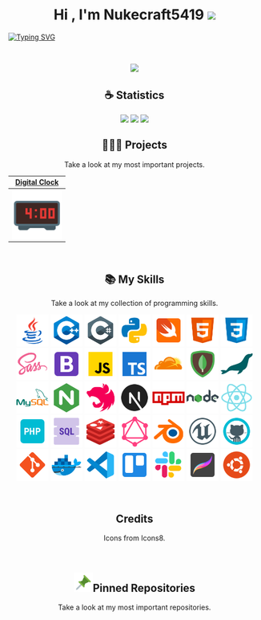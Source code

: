 <h1 align="center">Hi , I'm Nukecraft5419 <img src="https://media.giphy.com/media/hvRJCLFzcasrR4ia7z/giphy.gif" width="35"></h1>

<a href="https://git.io/typing-svg"><img src="https://readme-typing-svg.demolab.com?font=JetBrains+Mono&size=24&duration=6000&pause=1000&color=0BFF00&center=true&vCenter=true&width=820&height=120&lines=Code+for+a+better+and+free+future+for+all." alt="Typing SVG" /></a>


<br>

<p align="center">
<img src="https://komarev.com/ghpvc/?username=nukecraft5419&color=blue&style=for-the-badge&label=PROFILE+VIEWS"/>

</p>


<h2 align="center">☕ Statistics</h2>

<p align="center">
  <img height="50%" width="auto" src ="https://github-readme-stats.vercel.app/api?username=nukecraft5419&show_icons=true&count_private=true&theme=material-palenight&hide_border=true&hide=issues,contribs&bg_color=00000000">
  <img height="50%" width="auto" src ="https://github-readme-stats.vercel.app/api/top-langs/?username=nukecraft5419&layout=compact&hide_border=true&theme=material-palenight&bg_color=00000000&langs_count=6&hide=jupyter%20notebook,tex,css,php&exclude_repo=Pacman-AI">
  <img src ="https://github-readme-streak-stats.herokuapp.com?user=nukecraft5419&theme=material-palenight&hide_border=true&background=FFFFFF00">
</p>

<h2 align="center">🧑🏻‍💻 Projects</h2>

<p align="center">Take a look at my most important projects.</p>

|                                <a href="https://github.com/Nukecraft5419/DigitalClock" target="_blank">**Digital Clock**</a>                                |
| :---------------------------------------------------------------------------------------------------------------------------------------------------------: |
| <img align="center" src="https://raw.githubusercontent.com/Nukecraft5419/Nukecraft5419/main/projects/digital-clock-logo.png" width="100px"  height="100px"> |

<br/>

<h2 align="center">📚 My Skills</h2>

<p align="center">Take a look at my collection of programming skills.</p>

<p align="center">
<img src="https://raw.githubusercontent.com/Nukecraft5419/Nukecraft5419/main/skills/java.png" height="64px"/>
<img src="https://raw.githubusercontent.com/Nukecraft5419/Nukecraft5419/main/skills/c++.png" height="64px"/>
<img src="https://raw.githubusercontent.com/Nukecraft5419/Nukecraft5419/main/skills/c-sharp.png" height="64px"/>
<img src="https://raw.githubusercontent.com/Nukecraft5419/Nukecraft5419/main/skills/python.png" height="64px"/>
<img src="https://raw.githubusercontent.com/Nukecraft5419/Nukecraft5419/main/skills/swift.png" height="64px"/>
<img src="https://raw.githubusercontent.com/Nukecraft5419/Nukecraft5419/main/skills/html.png" height="64px"/>
<img src="https://raw.githubusercontent.com/Nukecraft5419/Nukecraft5419/main/skills/css3.png" height="64px"/>
<img src="https://raw.githubusercontent.com/Nukecraft5419/Nukecraft5419/main/skills/sass.png" height="64px"/>
<img src="https://raw.githubusercontent.com/Nukecraft5419/Nukecraft5419/main/skills/bootstrap.png" height="64px"/>
<img src="https://raw.githubusercontent.com/Nukecraft5419/Nukecraft5419/main/skills/javascript.png" height="64px"/>
<img src="https://raw.githubusercontent.com/Nukecraft5419/Nukecraft5419/main/skills/typescript.png" height="64px"/>
<img src="https://raw.githubusercontent.com/Nukecraft5419/Nukecraft5419/main/skills/cloudflare.png" height="64px"/>
<img src="https://raw.githubusercontent.com/Nukecraft5419/Nukecraft5419/main/skills/mongodb.png" height="64px"/>
<img src="https://raw.githubusercontent.com/Nukecraft5419/Nukecraft5419/main/skills/mariadb.png" height="64px"/>
<img src="https://raw.githubusercontent.com/Nukecraft5419/Nukecraft5419/main/skills/mysql.png" height="64px"/>
<img src="https://raw.githubusercontent.com/Nukecraft5419/Nukecraft5419/main/skills/nginx.png" height="64px"/>
<img src="https://raw.githubusercontent.com/Nukecraft5419/Nukecraft5419/main/skills/nestjs.png" height="64px"/>
<img src="https://raw.githubusercontent.com/Nukecraft5419/Nukecraft5419/main/skills/next.js.png" height="64px"/>
<img src="https://raw.githubusercontent.com/Nukecraft5419/Nukecraft5419/main/skills/npm.png" height="64px"/>
<img src="https://raw.githubusercontent.com/Nukecraft5419/Nukecraft5419/main/skills/nodejs.png" height="64px"/>
<img src="https://raw.githubusercontent.com/Nukecraft5419/Nukecraft5419/main/skills/react.png" height="64px"/>
<img src="https://raw.githubusercontent.com/Nukecraft5419/Nukecraft5419/main/skills/php.png" height="64px"/>
<img src="https://raw.githubusercontent.com/Nukecraft5419/Nukecraft5419/main/skills/sql.png" height="64px"/>
<img src="https://raw.githubusercontent.com/Nukecraft5419/Nukecraft5419/main/skills/redis.png" height="64px"/>
<img src="https://raw.githubusercontent.com/Nukecraft5419/Nukecraft5419/main/skills/graphql.png" height="64px"/>
<img src="https://raw.githubusercontent.com/Nukecraft5419/Nukecraft5419/main/skills/blender.png" height="64px"/>
<img src="https://raw.githubusercontent.com/Nukecraft5419/Nukecraft5419/main/skills/unreal-engine.png" height="64px"/>
<img src="https://raw.githubusercontent.com/Nukecraft5419/Nukecraft5419/main/skills/github.png" height="64px"/>
<img src="https://raw.githubusercontent.com/Nukecraft5419/Nukecraft5419/main/skills/git.png" height="64px"/>
<img src="https://raw.githubusercontent.com/Nukecraft5419/Nukecraft5419/main/skills/docker.png" height="64px"/>
<img src="https://raw.githubusercontent.com/Nukecraft5419/Nukecraft5419/main/skills/visual-studio-code-2019.png" height="64px"/>
<img src="https://raw.githubusercontent.com/Nukecraft5419/Nukecraft5419/main/skills/trello.png" height="64px"/>
<img src="https://raw.githubusercontent.com/Nukecraft5419/Nukecraft5419/main/skills/slack-new.png" height="64px"/>
<img src="https://raw.githubusercontent.com/Nukecraft5419/Nukecraft5419/main/skills/procreate.png" height="64px"/>
<img src="https://raw.githubusercontent.com/Nukecraft5419/Nukecraft5419/main/skills/ubuntu.png" height="64px"/>
</p>

<br>

<h2 align="center">Credits</h2>
<p align="center">Icons from Icons8.</p>

<br>
<h2 align="center"><img src="https://raw.githubusercontent.com/Nukecraft5419/Nukecraft5419/main/skills/push-pin.png" height="38px"/>Pinned Repositories</h2>
<p align="center">Take a look at my most important repositories.</p>

